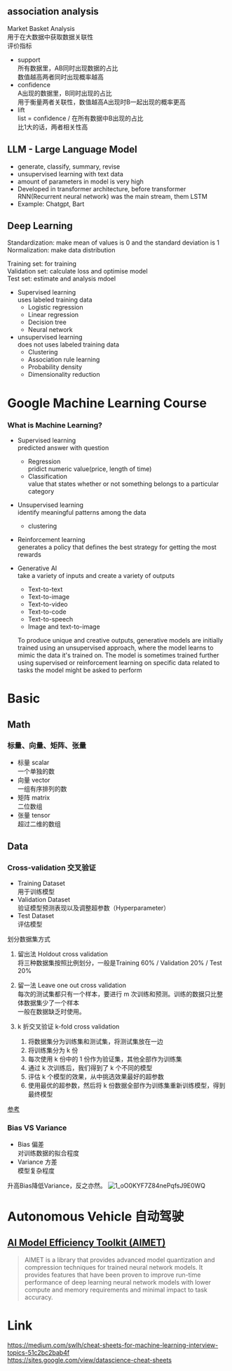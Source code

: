 ## association analysis  
Market Basket Analysis  
用于在大数据中获取数据关联性  
评价指标  
- support  
  所有数据里，AB同时出现数据的占比  
  数值越高两者同时出现概率越高  
- confidence  
  A出现的数据里，B同时出现的占比  
  用于衡量两者关联性，数值越高A出现时B一起出现的概率更高  
- lift  
  list = confidence / 在所有数据中B出现的占比  
  比1大的话，两者相关性高    

## LLM - Large Language Model
- generate, classify, summary, revise  
- unsupervised learning with text data  
- amount of parameters in model is very high  
- Developed in transformer architecture, before transformer RNN(Recurrent neural network) was the main stream, them LSTM         
- Example: Chatgpt, Bart  

## Deep Learning
Standardization: make mean of values is 0 and the standard deviation is 1  
Normalization: make data distribution  

Training set: for training  
Validation set: calculate loss and optimise model  
Test set: estimate and analysis mdoel  

- Supervised learning  
  uses labeled training data  
  - Logistic regression
  - Linear regression
  - Decision tree
  - Neural network
- unsupervised learning  
  does not uses labeled training data  
  - Clustering
  - Association rule learning
  - Probability density
  - Dimensionality reduction

# Google Machine Learning Course  
### What is Machine Learning?  
- Supervised learning  
  predicted answer with question  
  - Regression  
    pridict numeric value(price, length of time)  
  - Classification  
    value that states whether or not something belongs to a particular category  
  
- Unsupervised learning  
  identify meaningful patterns among the data  
  - clustering  
  
- Reinforcement learning  
  generates a policy that defines the best strategy for getting the most rewards  
  
- Generative AI  
  take a variety of inputs and create a variety of outputs  
  - Text-to-text  
  - Text-to-image  
  - Text-to-video  
  - Text-to-code  
  - Text-to-speech  
  - Image and text-to-image
  
  To produce unique and creative outputs, generative models are initially trained using an unsupervised approach, where the model learns to mimic the data it's trained on. The model is sometimes trained further using supervised or reinforcement learning on specific data related to tasks the model might be asked to perform  

# Basic
## Math
### 标量、向量、矩阵、张量
- 标量 scalar  
  一个单独的数  
- 向量 vector  
  一组有序排列的数  
- 矩阵 matrix  
  二位数组  
- 张量 tensor  
  超过二维的数组  

## Data
### Cross-validation 交叉验证
- Training Dataset  
  用于训练模型  
- Validation Dataset  
  验证模型预测表现以及调整超参数（Hyperparameter）  
- Test Dataset  
  评估模型

划分数据集方式  
1. 留出法 Holdout cross validation  
   将三种数据集按照比例划分，一般是Training 60% / Validation 20% / Test 20%  

2. 留一法 Leave one out cross validation  
   每次的测试集都只有一个样本，要进行 m 次训练和预测。训练的数据只比整体数据集少了一个样本  
   一般在数据缺乏时使用。  

3. k 折交叉验证 k-fold cross validation  
   1. 将数据集分为训练集和测试集，将测试集放在一边  
   2. 将训练集分为 k 份  
   3. 每次使用 k 份中的 1 份作为验证集，其他全部作为训练集  
   4. 通过 k 次训练后，我们得到了 k 个不同的模型  
   5. 评估 k 个模型的效果，从中挑选效果最好的超参数  
   6. 使用最优的超参数，然后将 k 份数据全部作为训练集重新训练模型，得到最终模型  

[参考](https://easyaitech.medium.com/%E4%B8%80%E6%96%87%E7%9C%8B%E6%87%82-ai-%E6%95%B0%E6%8D%AE%E9%9B%86-%E8%AE%AD%E7%BB%83%E9%9B%86-%E9%AA%8C%E8%AF%81%E9%9B%86-%E6%B5%8B%E8%AF%95%E9%9B%86-%E9%99%84-%E5%88%86%E5%89%B2%E6%96%B9%E6%B3%95-%E4%BA%A4%E5%8F%89%E9%AA%8C%E8%AF%81-9b3afd37fd58)

### Bias VS Variance
- Bias 偏差  
  对训练数据的拟合程度  
- Variance 方差  
  模型复杂程度  

升高Bias降低Variance，反之亦然。
![1_oO0KYF7Z84nePqfsJ9E0WQ](https://github.com/KnnUUu/note/assets/44579350/cc6bd452-8cfc-4c05-b3b3-253af4125ac9)

# Autonomous Vehicle 自动驾驶
## [AI Model Efficiency Toolkit (AIMET)](https://github.com/quic/aimet)
> AIMET is a library that provides advanced model quantization and compression techniques for trained neural network models. It provides features that have been proven to improve run-time performance of deep learning neural network models with lower compute and memory requirements and minimal impact to task accuracy.


# Link
https://medium.com/swlh/cheat-sheets-for-machine-learning-interview-topics-51c2bc2bab4f  
https://sites.google.com/view/datascience-cheat-sheets  
